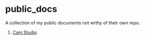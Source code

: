 public_docs
===

A collection of my public documents not wrthy of their own repo.

1. [Cam Studio](https://github.com/trinker/public_docs/blob/master/self_contained/Cam_Studio.md)    
